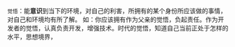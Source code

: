 `觉悟`：能**意识**到当下的环境，对自己的利害，所拥有的某个身份所应该做的事情，对自己和环境均有所了解。
	如：你应该拥有作为父亲的觉悟，负起责任。作为开发者的觉悟，认真负责开发，增强技术。时代的觉悟，知道自己当前正处于怎样的水平，思想境界，